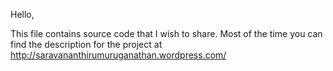 Hello,

This file contains source code that I wish to share. Most of the time you can find the description for the project at http://saravananthirumuruganathan.wordpress.com/